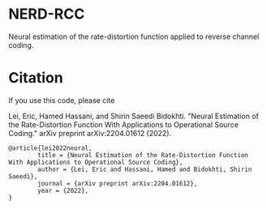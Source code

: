 # NERD-RCC
Neural estimation of the rate-distortion function applied to reverse channel coding. 

# Citation
If you use this code, please cite 

Lei, Eric, Hamed Hassani, and Shirin Saeedi Bidokhti. "Neural Estimation of the Rate-Distortion Function With Applications to Operational Source Coding." arXiv preprint arXiv:2204.01612 (2022).

    @article{lei2022neural,
            title = {Neural Estimation of the Rate-Distortion Function With Applications to Operational Source Coding},
            author = {Lei, Eric and Hassani, Hamed and Bidokhti, Shirin Saeedi},
            journal = {arXiv preprint arXiv:2204.01612},
            year = {2022},
    }


